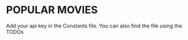 # POPULAR MOVIES

Add your api key in the Constants file. You can also find the file using the TODOs
